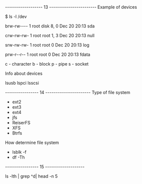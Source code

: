 ------------------- 13 ------------------------
Example of devices

$ ls -l /dev

brw-rw----   1 root disk      8,   0 Dec 20 20:13 sda

crw-rw-rw-   1 root root      1,   3 Dec 20 20:13 null

srw-rw-rw-   1 root root           0 Dec 20 20:13 log

prw-r--r--   1 root root           0 Dec 20 20:13 fdata


c - character
b - block
p - pipe
s - socket

Info about devices

lsusb 
lspci 
lsscsi

----------------- 14 -----------------------
Type of file system 

- ext2
- ext3
- ext4
- jfs
- ReiserFS
- XFS
- Btrfs


How determine file system 

- lsblk -f
- df -Th

----------------- 15 --------------------

ls -lth | grep ^d| head -n 5









